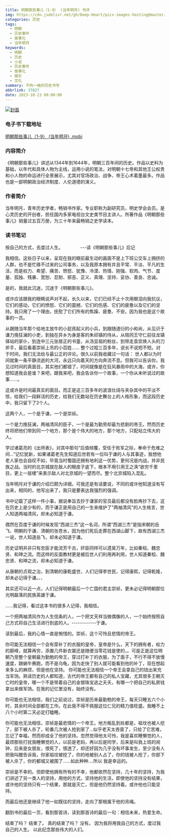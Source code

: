 ```yaml
---
title: 明朝那些事儿（1-9） (当年明月) 书评
img: https://cdn.jsdelivr.net/gh/Deep-Heart/picx-images-hosting@master/boomments/明朝那些事儿（1-9）.gd0tcz7j19.webp
categories: 历史
tags:
  - 明朝
  - 历史事件
  - 故事化
  - 当年明月
keywords:
  - 明朝
  - 历史
  - 小说
  - 历史事件
  - 故事化
  - 娱乐
  - 文化
summary: 不拘一格的历史书写
abbrlink: 37627
date: 2023-10-23 00:00:00
---
```


[![封面](https://cdn.jsdelivr.net/gh/Deep-Heart/picx-images-hosting@master/boomments/明朝那些事儿（1-9）.gd0tcz7j19.webp)]()
### 电子书下载地址
[明朝那些事儿（1-9） (当年明月) .mobi](https://url57.ctfile.com/f/23765157-960584463-1091b1?p=9554)

### 内容简介
《明朝那些事儿》讲述从1344年到1644年，明朝三百年间的历史。作品以史料为基础，以年代和具体人物为主线，运用小说的笔法，对明朝十七帝和其他王公权贵和小人物的命运进行全景展示，尤其对官场政治、战争、帝王心术着墨最多。作品也是一部明朝政治经济制度、人伦道德的演义。

### 作者简介
当年明月，青年历史学者，畅销书作家。专业职称为副研究员，明史学会会员。是心灵历史的开创者，担任国内多家电视台文史类节目主讲人。所著作品《明朝那些事儿》销量过五百万册，为三十年来最畅销之史学读本。

### 读书笔记
按自己的方式，去度过人生。
             ---读《明朝那些事儿》后记

我相信。这些日子以来，呈现在我的眼前最生动的画面不是上下班公交车上拥挤的人群，也不是忙碌不过来的公司事务，以及我原本拥有并且平常、平淡、平凡的生活，而是权力、希望、痛苦、愤怒、犹豫、冷漠、热情、刚强、软肉、气节、度量、孤独、残暴、宽恕、忍耐、邪恶、正义、真理、坚持、妥协、善良、忠诚。

是的，我就此沉迷，沉迷于《明朝那些事儿》。

或许应该跟我的眼睛说声对不起，长久以来，它们已经不止十次用眼泪向我抗议，它们的感动，它们的愤怒、它们的震撼、它们的伤感、它们的疲惫以及它们的坚持。我只用了一个理由，抚慰了它们所有的焦躁、疲惫、不安。因为我也是这个故事的一员。

从跟随当年那个给地主放牛的小屁孩起义的小兵，到跟随道衍的小和尚，从见识于谦力挽狂澜的小吏，到独在异乡为身是客的朱祁镇的侍从，从陪同王守仁前往龙镇驿站的家仆，到连中三元张居正的书童，从汤显祖的粉丝，到带走袁崇焕人头的刀斧手，最后看着崇祯上吊的小百姓......
整个过程三百多年，说长不说短不短。对于时间，我们无法给与最公正的评论。很久以前我收藏过一句话：
世人都以为时间就象一条平静流逝的大河，永远只向着天的方向奔流不息。但我可以告诉你，我见过时间的真面目，其实他们都错了，时间就像是在狂风暴雨中的大海，或许，你想知道我会是谁？来吧，跟我来吧，我会告诉你一个故事，一个你从未听说过的故事……。

这或许是时间最真实的面目。而正是这三百多年的波浪壮阔与夹杂其中的平淡不惊，给我们一段鲜活的历史，给我们无数站在历史舞台上的人格形象，而这段历史中，我只留下了2个人。

这两个人，一个是于谦，一个是崇祯。

一个是力挽狂澜，两袖清风的臣子，一个是最为勤劳却最为悲剧的帝王。然而历史终将把他们带到同一个地方，那个是个伟大的地方，那个地方，只配站立伟大的人。

学过诸葛亮的《出师表》，对其中那句“后值倾覆，受任于败军之际，奉命于危难之间...”记忆犹新，如果诸葛老先生知道后世若有一位叫于谦的人与其事迹，我想他老人家也会自叹不如，毕竟当时蜀国还拥有地利这一优势，更何况是内战，并非民族之战。当时的北京城就在敌人的眼皮子底下，根本不用引用王之涣“欲穷千里目，更上一层楼”来表示敌人对北京城的一望而尽。整个北京城陷入混乱。

当年明月对于谦的介绍已颇为详细，可我还是有话要说，不同的或许他知道没有写出来，相同的，他写出来了，我只是要表达我强烈的强调。

书中记载了这样一件小事，据说奉旨去抄于谦家的官员最后都没有脸再抄下去，这在历史上是少有的，而于谦正是用自己的一生来维护了"两袖清风"的人生格言，世人知道两袖清风，却未必知道于谦。

偶然在百度于谦的时候发现“西湖三杰”这一名词，所谓“西湖三杰”是指宋朝的岳飞、明朝的于谦、清朝的张苍水，因为他们死后走葬在西湖山脚下，故有西湖三杰一说，世人知道岳飞，却未必知道于谦。

历史证明并非只有忠臣才能流芳千古，奸臣同样可以遗臭万年，比如秦桧、魏忠贤、和珅之流。而这样的反面教材更是被后世人们利用再利用，世人知道秦桧、魏忠贤、和珅之流，却未必知道于谦。

从唐朝的贞观之治，到清朝的康乾盛世，人们记得李世民，记得康熙，记得乾隆，却未必记得于谦。、、

其实还可以近一点，人们记得明朝最后一个亡国的君主崇祯，更未必记得明朝那位光明磊落的民族英雄于谦。

......我记得，看过这本书的很多人记得，我相信。

一个把两袖清风作为人生信条的人，一个把文天祥当做偶像的人，一个始终按照自己方式将自己生活进行到底的人。------------于谦。

读到最后，我的心情一直是惋惜的。崇祯，这个可怜且悲情的帝王。

你可能无法相信一个会有穿补丁的衣服的皇帝，皇帝是什么，天下的拥有者，权力的巅峰，就算再穷，添置几件新衣裳还是随便当零花钱是使的，。可是正是这位明朝乃至整个皇朝最为勤勉的帝王，穿过打补丁的衣服，为了面子，不行不得不放慢速度，跟蜗牛赛跑，而不是乌龟，因为走快了别人就可能看到他的补丁，现在想起来多么的麻烦，但是他在坚持。
你可能也无法相信一个帝王会拿自己的钱出来充当军饷。熟读历史的人都知道，古代的帝王都有自己的私人宝藏，尤其很多王朝灭亡时的皇帝，哪一个不是带着自己的金银珠宝逃之夭夭，有哪一个把自己的私房钱拿出来做军饷。在我的记忆里没有，始终没有。

你可能也无法相信，我们之前说过，崇祯是历来最勤勉的帝王，每天只睡五六个小时，其余时间全部都在工作。在此我不得不佩服这位仁兄的精力值旺盛。我睡不上八个小时第二天必定打瞌睡。

你可能也无法相信，崇祯是最悲情的一个帝王。地方叛乱到处都是，祖坟也被人挖了，部下被人杀了，轮番几次被人抢到家了...似乎老天太吝啬了，只给了它苦难，忘记了幸福，然而却成全了他的坚持。忽然觉得他太可怜，我是喜欢睡懒觉的人，最烦那些打扰我睡懒觉的人，以前是老妈，再以后是同学，后来是叫我上班的闹钟，后来是女朋友，恨死了，恨透了，却还好因为几乎没有坏事发生，至少没有人把我叫醒告诉我，你家祖坟被挖了，你的地被别人占了，你的钱被人抢了，你部下被人杀了，你的都城又被围了......如此种种....所以 我是幸运的。

崇祯是不幸的。但即使他拥有所有的不幸，他都依然在坚持，几十年的坚持，为我们讲述了另一类人的坚持，用他的方式，坚持他的生活，即使他的坚持没有结果，或许他的坚持只有一个结果，那就是灭亡，但是他仍然坚持着。或许他也只能坚持。

而最后他还是继续了他一如既往的坚持，走向了那根属于他的吊绳。

翻到书的最后一页，看到那首诗，读到那首诗的最后一句：相信未来，热爱生命。

结束了吗？
结束了。
真的结束了吗？
没有。
因为我将用我自己的方式，度过我自己的人生。
以此纪念那些伟大的人们。
